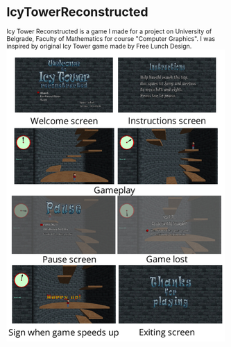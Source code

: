 # IcyTowerReconstructed
Icy Tower Reconstructed is a game I made for a project on University of Belgrade, Faculty of Mathematics for course "Computer Graphics". I was inspired by original Icy Tower game made by Free Lunch Design.
![Screenshot](https://raw.githubusercontent.com/nevena-m/IcyTowerReconstructed/master/version_screenshots/IcyTowerReconstructed-collage.jpg)
